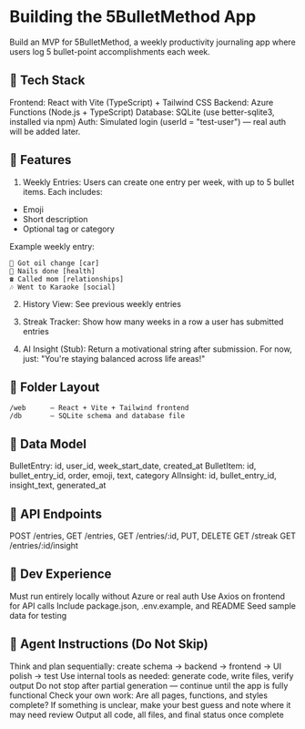 # Building the 5BulletMethod App

Build an MVP for 5BulletMethod, a weekly productivity journaling app where users log 5 bullet-point accomplishments each week.

## 🔧 Tech Stack
Frontend: React with Vite (TypeScript) + Tailwind CSS
Backend: Azure Functions (Node.js + TypeScript)
Database: SQLite (use better-sqlite3, installed via npm)
Auth: Simulated login (userId = "test-user") — real auth will be added later.

## 🎯 Features

1. Weekly Entries: Users can create one entry per week, with up to 5 bullet items. Each includes:
- Emoji
- Short description
- Optional tag or category

Example weekly entry:

```⚖️ Lost 5 pounds [health]  
🚗 Got oil change [car]  
💅 Nails done [health]  
☎️ Called mom [relationships]  
🎶 Went to Karaoke [social]
```

2. History View: See previous weekly entries

3. Streak Tracker: Show how many weeks in a row a user has submitted entries

4. AI Insight (Stub): Return a motivational string after submission. For now, just: "You're staying balanced across life areas!"

## 📁 Folder Layout

```/api      – Azure Functions  
/web      – React + Vite + Tailwind frontend  
/db       – SQLite schema and database file  
```

## 📘 Data Model

BulletEntry: id, user_id, week_start_date, created_at
BulletItem: id, bullet_entry_id, order, emoji, text, category
AIInsight: id, bullet_entry_id, insight_text, generated_at

## 🔗 API Endpoints

POST /entries, GET /entries, GET /entries/:id, PUT, DELETE
GET /streak
GET /entries/:id/insight

## 🧪 Dev Experience

Must run entirely locally without Azure or real auth
Use Axios on frontend for API calls
Include package.json, .env.example, and README
Seed sample data for testing

## 🧠 Agent Instructions (Do Not Skip)

Think and plan sequentially: create schema → backend → frontend → UI polish → test
Use internal tools as needed: generate code, write files, verify output
Do not stop after partial generation — continue until the app is fully functional
Check your own work: Are all pages, functions, and styles complete?
If something is unclear, make your best guess and note where it may need review
Output all code, all files, and final status once complete